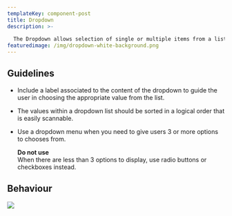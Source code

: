 ```yaml
---
templateKey: component-post
title: Dropdown
description: >-
  
  The Dropdown allows selection of single or multiple items from a list, which allows the users to choose an option and execute the relevant action.
featuredimage: /img/dropdown-white-background.png
---
```

## **Guidelines**

* Include a label associated to the content of the dropdown to guide the user in choosing the appropriate value from the list.
* The values within a dropdown list should be sorted in a logical order that is easily scannable.
* Use a dropdown menu when you need to give users 3 or more options to chooses from.

  **Do not use**\
  When there are less than 3 options to display, use radio buttons or checkboxes instead.

## **Behaviour**

![](/img/dropdown-white-background.png)